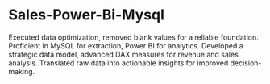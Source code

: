 # Sales-Power-Bi-Mysql
Executed data optimization, removed blank values for a reliable foundation. Proficient in MySQL for extraction, Power BI for analytics. Developed a strategic data model, advanced DAX measures for revenue and sales analysis. Translated raw data into actionable insights for improved decision-making.
